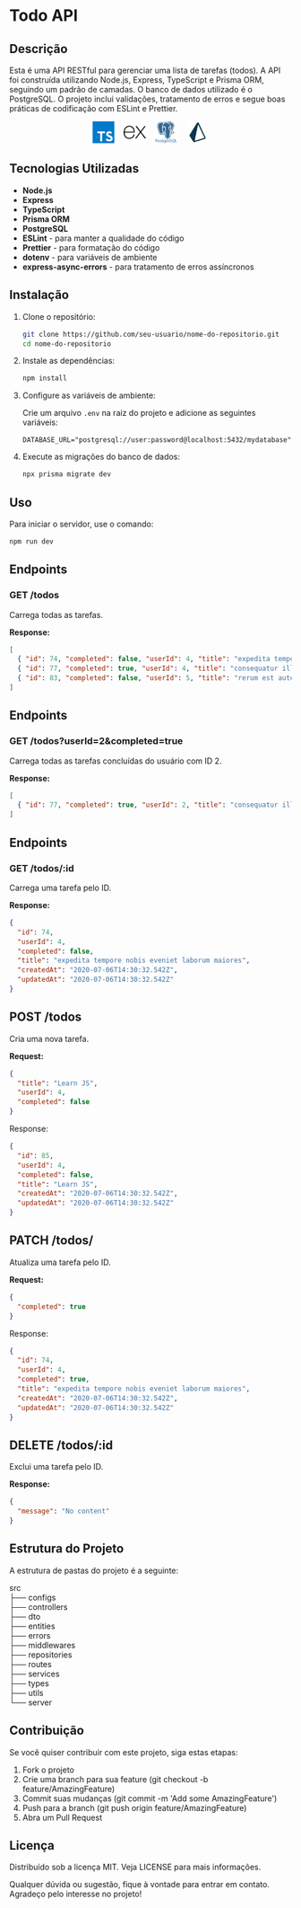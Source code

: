 # Todo API

## Descrição

Esta é uma API RESTful para gerenciar uma lista de tarefas (todos). A API foi construída utilizando Node.js, Express, TypeScript e Prisma ORM, seguindo um padrão de camadas. O banco de dados utilizado é o PostgreSQL. O projeto inclui validações, tratamento de erros e segue boas práticas de codificação com ESLint e Prettier.

<div align="center">
    <img src="https://github.com/mfcastilho/react_todo-app-api/blob/master/docs/images/typescript_logo.png" alt="TypeScript" width="40" height="40"/>
    &nbsp;&nbsp;
    <img src="https://github.com/mfcastilho/react_todo-app-api/blob/master/docs/images/expressjs_logo.png" alt="Express" width="40" height="40"/>
    &nbsp;&nbsp;
    <img src="https://github.com/mfcastilho/react_todo-app-api/blob/master/docs/images/postgresql_logo.png" alt="PostgreSQL" width="40" height="40"/>
    &nbsp;&nbsp;
    <img src="https://github.com/mfcastilho/react_todo-app-api/blob/master/docs/images/prisma_logo.png" alt="Prisma" width="40" height="40"/>
</div>


## Tecnologias Utilizadas

- **Node.js**
- **Express**
- **TypeScript**
- **Prisma ORM**
- **PostgreSQL**
- **ESLint** - para manter a qualidade do código
- **Prettier** - para formatação do código
- **dotenv** - para variáveis de ambiente
- **express-async-errors** - para tratamento de erros assíncronos

## Instalação

1. Clone o repositório:

    ```bash
    git clone https://github.com/seu-usuario/nome-do-repositorio.git
    cd nome-do-repositorio
    ```

2. Instale as dependências:

    ```bash
    npm install
    ```

3. Configure as variáveis de ambiente:

    Crie um arquivo `.env` na raiz do projeto e adicione as seguintes variáveis:

    ```env
    DATABASE_URL="postgresql://user:password@localhost:5432/mydatabase"
    ```

4. Execute as migrações do banco de dados:

    ```bash
    npx prisma migrate dev
    ```

## Uso

Para iniciar o servidor, use o comando:

```bash
npm run dev
```

## Endpoints

### GET /todos
Carrega todas as tarefas.

**Response:**
```json
[
  { "id": 74, "completed": false, "userId": 4, "title": "expedita tempore nobis eveniet laborum maiores", "createdAt": "2020-07-06T14:30:32.542Z", "updatedAt": "2020-07-06T14:30:32.542Z" },
  { "id": 77, "completed": true, "userId": 4, "title": "consequatur illum asperiores", "createdAt": "2020-07-06T14:30:32.542Z", "updatedAt": "2020-07-06T14:30:32.542Z" },
  { "id": 83, "completed": false, "userId": 5, "title": "rerum est autem sunt rem eveniet architecto", "createdAt": "2020-07-06T14:30:32.542Z", "updatedAt": "2020-07-06T14:30:32.542Z" }
]
```
## Endpoints

### GET /todos?userId=2&completed=true
Carrega todas as tarefas concluídas do usuário com ID 2.

**Response:**
```json
[
  { "id": 77, "completed": true, "userId": 2, "title": "consequatur illum asperiores", "createdAt": "2020-07-06T14:30:32.542Z", "updatedAt": "2020-07-06T14:30:32.542Z" }
]
```
## Endpoints

### GET /todos/:id
Carrega uma tarefa pelo ID.

**Response:**
```json
{
  "id": 74,
  "userId": 4,
  "completed": false,
  "title": "expedita tempore nobis eveniet laborum maiores",
  "createdAt": "2020-07-06T14:30:32.542Z",
  "updatedAt": "2020-07-06T14:30:32.542Z"
}
```
## POST /todos
Cria uma nova tarefa.

**Request:**
```json
{
  "title": "Learn JS",
  "userId": 4,
  "completed": false
}
```
Response:
```json
{
  "id": 85,
  "userId": 4,
  "completed": false,
  "title": "Learn JS",
  "createdAt": "2020-07-06T14:30:32.542Z",
  "updatedAt": "2020-07-06T14:30:32.542Z"
}
```

## PATCH /todos/
Atualiza uma tarefa pelo ID.

**Request:**
```json
{
  "completed": true
}
```

Response:
```json
{
  "id": 74,
  "userId": 4,
  "completed": true,
  "title": "expedita tempore nobis eveniet laborum maiores",
  "createdAt": "2020-07-06T14:30:32.542Z",
  "updatedAt": "2020-07-06T14:30:32.542Z"
}
``` 
## DELETE /todos/:id
Exclui uma tarefa pelo ID.

**Response:**
```json
{
  "message": "No content"
}
```


## Estrutura do Projeto

A estrutura de pastas do projeto é a seguinte:

src  
├── configs  
├── controllers  
├── dto  
├── entities  
├── errors  
├── middlewares  
├── repositories  
├── routes  
├── services  
├── types  
├── utils  
└── server  

## Contribuição

Se você quiser contribuir com este projeto, siga estas etapas:

1. Fork o projeto
2. Crie uma branch para sua feature (git checkout -b feature/AmazingFeature)
3. Commit suas mudanças (git commit -m 'Add some AmazingFeature')
4. Push para a branch (git push origin feature/AmazingFeature)
5. Abra um Pull Request

## Licença

Distribuído sob a licença MIT. Veja LICENSE para mais informações.

Qualquer dúvida ou sugestão, fique à vontade para entrar em contato. Agradeço pelo interesse no projeto!

